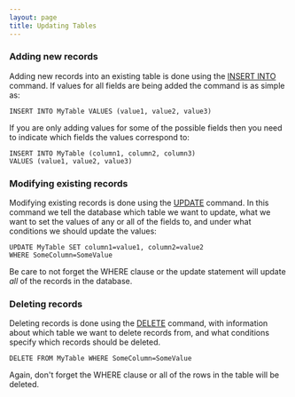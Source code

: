 ```yaml
---
layout: page 
title: Updating Tables 
---
```


### Adding new records

Adding new records into an existing table is done using the [INSERT
INTO](http://www.w3schools.com/sql/sql_insert.asp) command. If values
for all fields are being added the command is as simple as:

```
INSERT INTO MyTable VALUES (value1, value2, value3)
```

If you are only adding values for some of the possible fields then you
need to indicate which fields the values correspond to:

```
INSERT INTO MyTable (column1, column2, column3) 
VALUES (value1, value2, value3)
```

### Modifying existing records

Modifying existing records is done using the
[UPDATE](http://www.w3schools.com/sql/sql_update.asp) command. In this
command we tell the database which table we want to update, what we want
to set the values of any or all of the fields to, and under what
conditions we should update the values:

```
UPDATE MyTable SET column1=value1, column2=value2 
WHERE SomeColumn=SomeValue
```

Be care to not forget the WHERE clause or the update statement will
update *all* of the records in the database.

### Deleting records

Deleting records is done using the
[DELETE](http://www.w3schools.com/sql/sql_delete.asp) command, with
information about which table we want to delete records from, and what
conditions specify which records should be deleted.

```
DELETE FROM MyTable WHERE SomeColumn=SomeValue
```

Again, don't forget the WHERE clause or all of the rows in the table
will be deleted.
